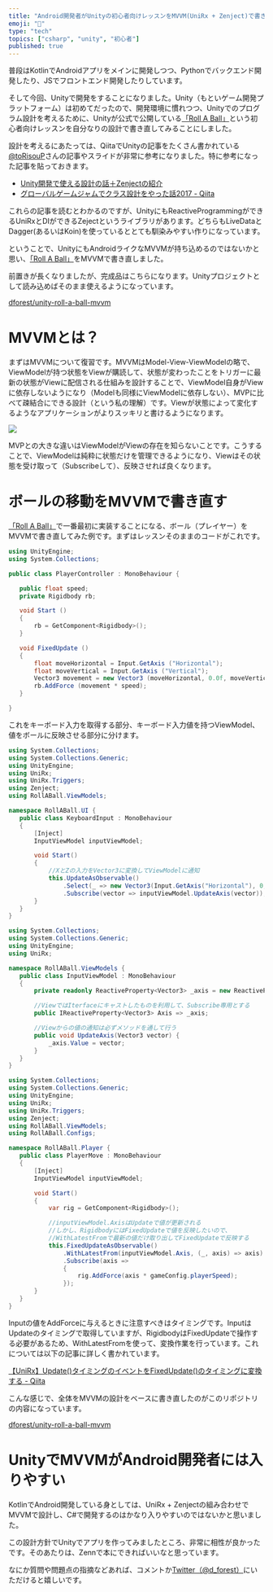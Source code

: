 ```yaml
---
title: "Android開発者がUnityの初心者向けレッスンをMVVM(UniRx + Zenject)で書き直してみる"
emoji: "💪"
type: "tech"
topics: ["csharp", "unity", "初心者"]
published: true
---
```


普段はKotlinでAndroidアプリをメインに開発しつつ、Pythonでバックエンド開発したり、JSでフロントエンド開発したりしています。

そして今回、Unityで開発をすることになりました。Unity（もといゲーム開発プラットフォーム）は初めてだったので、開発環境に慣れつつ、Unityでのプログラム設計を考えるために、Unityが公式で公開している[「Roll A Ball」](https://learn.unity.com/project/yu-zhuan-gashi?language=ja)という初心者向けレッスンを自分なりの設計で書き直してみることにしました。

設計を考えるにあたっては、QiitaでUnityの記事をたくさん書かれている[@toRisouP](https://qiita.com/toRisouP)さんの記事やスライドが非常に参考になりました。特に参考になった記事を貼っておきます。

- [Unity開発で使える設計の話＋Zenjectの紹介](https://www.slideshare.net/torisoup/unityzenject?ref=https://note.com/)
- [グローバルゲームジャムでクラス設計をやった話2017 - Qiita](https://qiita.com/toRisouP/items/5b7814fda00cab120e39)

これらの記事を読むとわかるのですが、UnityにもReactiveProgrammingができるUniRxとDIができるZejectというライブラリがあります。どちらもLiveDataとDagger(あるいはKoin)を使っているととても馴染みやすい作りになっています。

ということで、UnityにもAndroidライクなMVVMが持ち込めるのではないかと思い、[「Roll A Ball」](https://learn.unity.com/project/yu-zhuan-gashi?language=ja)をMVVMで書き直しました。

前置きが長くなりましたが、完成品はこちらになります。Unityプロジェクトとして読み込めばそのまま使えるようになっています。

[dforest/unity-roll-a-ball-mvvm](https://github.com/dforest/unity-roll-a-ball-mvvm)

# MVVMとは？

まずはMVVMについて復習です。MVVMはModel-View-ViewModelの略で、ViewModelが持つ状態をViewが購読して、状態が変わったことをトリガーに最新の状態がViewに配信される仕組みを設計することで、ViewModel自身がViewに依存しないようになり（Modelも同様にViewModelに依存しない）、MVPに比べて疎結合にできる設計（という私の理解）です。Viewが状態によって変化するようなアプリケーションがよりスッキリと書けるようになります。

![](https://storage.googleapis.com/zenn-user-upload/e29kny639ii0yfh1mrcu0h1kk9ea)

MVPとの大きな違いはViewModelがViewの存在を知らないことです。こうすることで、ViewModelは純粋に状態だけを管理できるようになり、Viewはその状態を受け取って（Subscribeして）、反映させれば良くなります。

# ボールの移動をMVVMで書き直す

[「Roll A Ball」](https://learn.unity.com/project/yu-zhuan-gashi?language=ja)で一番最初に実装することになる、ボール（プレイヤー）をMVVMで書き直してみた例です。まずはレッスンそのままのコードがこれです。

```csharp
using UnityEngine;
using System.Collections;

public class PlayerController : MonoBehaviour {

   public float speed;
   private Rigidbody rb;

   void Start ()
   {
       rb = GetComponent<Rigidbody>();
   }

   void FixedUpdate ()
   {
       float moveHorizontal = Input.GetAxis ("Horizontal");
       float moveVertical = Input.GetAxis ("Vertical");
       Vector3 movement = new Vector3 (moveHorizontal, 0.0f, moveVertical);
       rb.AddForce (movement * speed);
   }

}
```

これをキーボード入力を取得する部分、キーボード入力値を持つViewModel、値をボールに反映させる部分に分けます。

```csharp
using System.Collections;
using System.Collections.Generic;
using UnityEngine;
using UniRx;
using UniRx.Triggers;
using Zenject;
using RollABall.ViewModels;

namespace RollABall.UI {
   public class KeyboardInput : MonoBehaviour
   {
       [Inject]
       InputViewModel inputViewModel;

       void Start()
       {
           //XとZの入力をVector3に変換してViewModelに通知
           this.UpdateAsObservable()
               .Select(_ => new Vector3(Input.GetAxis("Horizontal"), 0, Input.GetAxis("Vertical")))
               .Subscribe(vector => inputViewModel.UpdateAxis(vector));
       }
   }
}
```
```csharp
using System.Collections;
using System.Collections.Generic;
using UnityEngine;
using UniRx;

namespace RollABall.ViewModels {
   public class InputViewModel : MonoBehaviour
   {
       private readonly ReactiveProperty<Vector3> _axis = new ReactiveProperty<Vector3>();

       //ViewではIterfaceにキャストしたものを利用して、Subscribe専用とする
       public IReactiveProperty<Vector3> Axis => _axis;

       //Viewからの値の通知は必ずメソッドを通して行う
       public void UpdateAxis(Vector3 vector) {
           _axis.Value = vector;
       }
   }
}
```
```csharp
using System.Collections;
using System.Collections.Generic;
using UnityEngine;
using UniRx;
using UniRx.Triggers;
using Zenject;
using RollABall.ViewModels;
using RollABall.Configs;

namespace RollABall.Player {
   public class PlayerMove : MonoBehaviour
   {
       [Inject]
       InputViewModel inputViewModel;

       void Start()
       {
           var rig = GetComponent<Rigidbody>();

           //inputViewModel.AxisはUpdateで値が更新される
           //しかし、RigidbodyにはFixedUpdateで値を反映したいので、
           //WithLatestFromで最新の値だけ取り出してFixedUpdateで反映する
           this.FixedUpdateAsObservable()
               .WithLatestFrom(inputViewModel.Axis, (_, axis) => axis)
               .Subscribe(axis =>
               {
                   rig.AddForce(axis * gameConfig.playerSpeed);
               });
       }
   }
}
```

Inputの値をAddForceに与えるときに注意すべきはタイミングです。InputはUpdateのタイミングで取得していますが、RigidbodyはFixedUpdateで操作する必要があるため、WithLatestFromを使って、変換作業を行っています。これについては以下の記事に詳しく書かれています。

[【UniRx】Update()タイミングのイベントをFixedUpdate()のタイミングに変換する - Qiita](https://qiita.com/toRisouP/items/aeddfec470ca6de5924a)

こんな感じで、全体をMVVMの設計をベースに書き直したのがこのリポジトリの内容になっています。

[dforest/unity-roll-a-ball-mvvm](https://github.com/dforest/unity-roll-a-ball-mvvm)

# UnityでMVVMがAndroid開発者には入りやすい

KotlinでAndroid開発している身としては、UniRx + Zenjectの組み合わせでMVVMで設計し、C#で開発するのはかなり入りやすいのではないかと思いました。

この設計方針でUnityでアプリを作ってみましたところ、非常に相性が良かったです。そのあたりは、Zennで本にできればいいなと思っています。

なにか質問や問題点の指摘などあれば、コメントか[Twitter（@d_forest）](https://twitter.com/d_forest)にいただけると嬉しいです。
